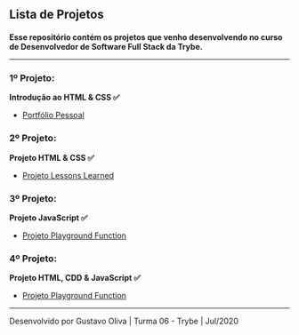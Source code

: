 <h2>Lista de Projetos</h2>
<h4>Esse repositório contém os projetos que venho desenvolvendo no curso de Desenvolvedor de Software Full Stack da Trybe.

<hr>

<h3>1º Projeto:</h3>
<strong>Introdução ao HTML & CSS ✅</strong>
<ul>
<li><a href="https://tgus17.github.io/gustavo-oliva-github-io/Portfolio_Web/" target="_blank">Portfólio Pessoal</a></li>
</ul>

<h3>2º Projeto:</h3>
<strong>Projeto HTML & CSS ✅</strong>
<ul>
<li><a href="https://tgus17.github.io/gustavo-oliva-github-io/Projeto1-HTML/" target="_blank">Projeto Lessons Learned</a></li>
</ul>

<h3>3º Projeto:</h3>
<strong>Projeto JavaScript ✅</strong>
<ul>
<li><a href="https://tgus17.github.io/gustavo-oliva-github-io/Projeto2-JS/" target="_blank">Projeto Playground Function</a></li>
</ul>

<h3>4º Projeto:</h3>
<strong>Projeto HTML, CDD & JavaScript ✅</strong>
<ul>
<li><a href="https://tgus17.github.io/gustavo-oliva-github-io/Projeto3-Meme_Generator/" target="_blank">Projeto Playground Function</a></li>
</ul>

<hr>

<p style="text-align="center">Desenvolvido por Gustavo Oliva | Turma 06 - Trybe | Jul/2020</p>

